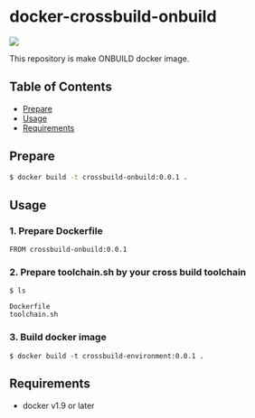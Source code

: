 # docker-crossbuild-onbuild
[![](https://img.shields.io/badge/License-MIT-blue.svg?style=flat-square)]()

This repository is make ONBUILD docker image.

## Table of Contents
  * [Prepare](#prepare)
  * [Usage](#usage)
  * [Requirements](#requirements)

## Prepare

```bash
$ docker build -t crossbuild-onbuild:0.0.1 .
```

## Usage

### 1. Prepare Dockerfile
```
FROM crossbuild-onbuild:0.0.1
```

### 2. Prepare toolchain.sh by your cross build toolchain
```
$ ls

Dockerfile
toolchain.sh
```

### 3. Build docker image
```
$ docker build -t crossbuild-environment:0.0.1 .
```

## Requirements
 - docker v1.9 or later
